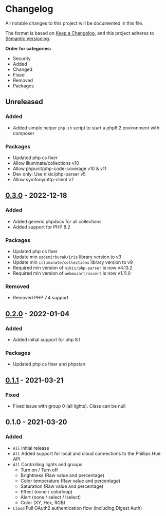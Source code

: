 # Changelog
All notable changes to this project will be documented in this file.

The format is based on [Keep a Changelog](https://keepachangelog.com/en/1.0.0/),
and this project adheres to [Semantic Versioning](https://semver.org/spec/v2.0.0.html).

**Order for categories:**
- Security
- Added
- Changed
- Fixed
- Removed
- Packages

## Unreleased
### Added
- Added simple helper `php.sh` script to start a php8.2 environment with composer

### Packages
- Updated php cs fixer
- Allow illuminate/collections v10
- Allow phpunit/php-code-coverage v10 & v11
- Dev only: Use nikic/php-parser v5
- Allow symfony/http-client v7

## [0.3.0] - 2022-12-18
### Added
- Added generic phpdocs for all collections
- Added support for PHP 8.2

### Packages
- Updated php cs fixer
- Update min `ozdemirburak/iris` library version to v3
- Update min `illuminate/collections` library version to v9
- Required min version of `nikic/php-parser` is now v4.13.2
- Required min version of `webmozart/assert` is now v1.11.0

### Removed
- Removed PHP 7.4 support

## [0.2.0] - 2022-01-04
### Added
- Added initial support for php 8.1

### Packages
- Updated php cs fixer and phpstan

## [0.1.1] - 2021-03-21
### Fixed
- Fixed issue with group 0 (all lights). Class can be null

## 0.1.0 - 2021-03-20
### Added
- `All` Initial release
- `All` Added support for local and cloud connections to the Phillips Hue API
- `All` Controlling lights and groups
    - Turn on / Turn off
    - Brightness (Raw value and percentage)
    - Color temperature (Raw value and percentage)
    - Saturation (Raw value and percentage)
    - Effect (none / colorloop)
    - Alert (none / select / lselect)
    - Color (XY, Hex, RGB)
- `Cloud` Full OAuth2 authentication flow (including Digest Auth)

[0.3.0]: https://github.com/jkniest/hue-it/compare/0.2.0...0.3.0
[0.2.0]: https://github.com/jkniest/hue-it/compare/0.1.1...0.2.0
[0.1.1]: https://github.com/jkniest/hue-it/compare/0.1.0...0.1.1
